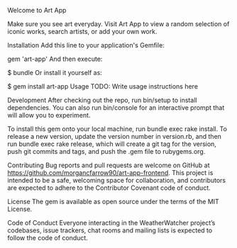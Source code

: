 Welcome to Art App

Make sure you see art everyday. Visit Art App to view a random selection of iconic works, search artists, or add your own work.

Installation Add this line to your application's Gemfile:

gem 'art-app' And then execute:

$ bundle Or install it yourself as:

$ gem install art-app Usage TODO: Write usage instructions here

Development After checking out the repo, run bin/setup to install dependencies. You can also run bin/console for an interactive prompt that will allow you to experiment.

To install this gem onto your local machine, run bundle exec rake install. To release a new version, update the version number in version.rb, and then run bundle exec rake release, which will create a git tag for the version, push git commits and tags, and push the .gem file to rubygems.org.

Contributing Bug reports and pull requests are welcome on GitHub at https://github.com/morgancfarrow90/art-app-frontend. This project is intended to be a safe, welcoming space for collaboration, and contributors are expected to adhere to the Contributor Covenant code of conduct.

License The gem is available as open source under the terms of the MIT License.

Code of Conduct Everyone interacting in the WeatherWatcher project’s codebases, issue trackers, chat rooms and mailing lists is expected to follow the code of conduct.

